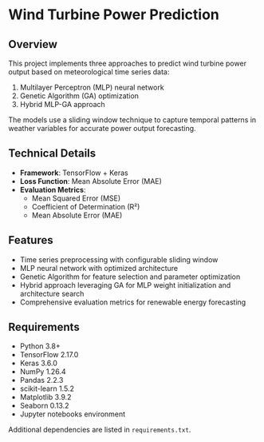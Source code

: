 # Wind Turbine Power Prediction

## Overview
This project implements three approaches to predict wind turbine power output based on meteorological time series data:
1. Multilayer Perceptron (MLP) neural network
2. Genetic Algorithm (GA) optimization
3. Hybrid MLP-GA approach

The models use a sliding window technique to capture temporal patterns in weather variables for accurate power output forecasting.

## Technical Details
- **Framework**: TensorFlow + Keras
- **Loss Function**: Mean Absolute Error (MAE)
- **Evaluation Metrics**: 
  - Mean Squared Error (MSE)
  - Coefficient of Determination (R²)
  - Mean Absolute Error (MAE)

## Features
- Time series preprocessing with configurable sliding window
- MLP neural network with optimized architecture
- Genetic Algorithm for feature selection and parameter optimization
- Hybrid approach leveraging GA for MLP weight initialization and architecture search
- Comprehensive evaluation metrics for renewable energy forecasting

## Requirements
- Python 3.8+
- TensorFlow 2.17.0
- Keras 3.6.0
- NumPy 1.26.4
- Pandas 2.2.3
- scikit-learn 1.5.2
- Matplotlib 3.9.2
- Seaborn 0.13.2
- Jupyter notebooks environment

Additional dependencies are listed in `requirements.txt`.
